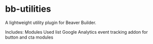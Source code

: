 # bb-utilities

A lightweight utility plugin for Beaver Builder.  

Includes:
Modules Used list
Google Analytics event tracking addon for button and cta modules
